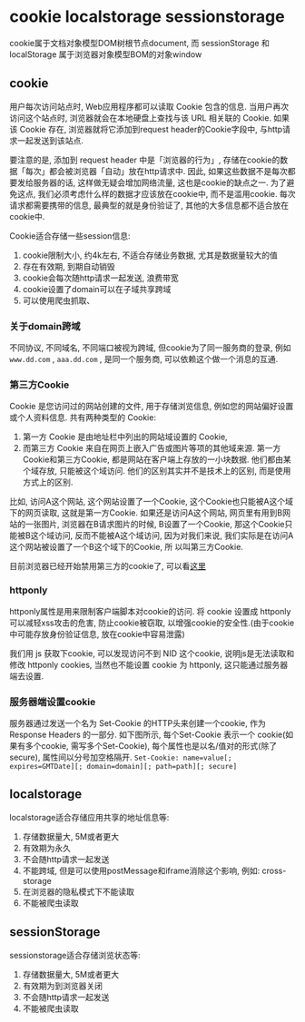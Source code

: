 <!--
Created: Mon Aug 26 2019 15:20:26 GMT+0800 (China Standard Time)
Modified: Fri May 08 2020 19:12:56 GMT+0800 (China Standard Time)
-->

# cookie localstorage sessionstorage

cookie属于文档对象模型DOM树根节点document, 而 sessionStorage 和 localStorage 属于浏览器对象模型BOM的对象window

## cookie

用户每次访问站点时, Web应用程序都可以读取 Cookie 包含的信息. 当用户再次访问这个站点时, 浏览器就会在本地硬盘上查找与该 URL 相关联的 Cookie. 如果该 Cookie 存在, 浏览器就将它添加到request header的Cookie字段中, 与http请求一起发送到该站点.

要注意的是, 添加到 request header 中是「浏览器的行为」, 存储在cookie的数据「每次」都会被浏览器「自动」放在http请求中. 因此, 如果这些数据不是每次都要发给服务器的话, 这样做无疑会增加网络流量, 这也是cookie的缺点之一. 为了避免这点, 我们必须考虑什么样的数据才应该放在cookie中, 而不是滥用cookie. 每次请求都需要携带的信息, 最典型的就是身份验证了, 其他的大多信息都不适合放在cookie中.

Cookie适合存储一些session信息: 

1. cookie限制大小, 约4k左右, 不适合存储业务数据, 尤其是数据量较大的值
2. 存在有效期, 到期自动销毁
3. cookie会每次随http请求一起发送, 浪费带宽
4. cookie设置了domain可以在子域共享跨域
5. 可以使用爬虫抓取、

### 关于domain跨域

不同协议, 不同域名, 不同端口被视为跨域, 但cookie为了同一服务商的登录, 例如 `www.dd.com` , `aaa.dd.com` , 是同一个服务商, 可以依赖这个做一个消息的互通.

### 第三方Cookie

Cookie 是您访问过的网站创建的文件, 用于存储浏览信息, 例如您的网站偏好设置或个人资料信息. 共有两种类型的 Cookie: 

1. 第一方 Cookie 是由地址栏中列出的网站域设置的 Cookie, 
2. 而第三方 Cookie 来自在网页上嵌入广告或图片等项的其他域来源. 第一方Cookie和第三方Cookie, 都是网站在客户端上存放的一小块数据. 他们都由某个域存放, 只能被这个域访问. 他们的区别其实并不是技术上的区别, 而是使用方式上的区别.

比如, 访问A这个网站, 这个网站设置了一个Cookie, 这个Cookie也只能被A这个域下的网页读取, 这就是第一方Cookie. 如果还是访问A这个网站, 网页里有用到B网站的一张图片, 浏览器在B请求图片的时候, B设置了一个Cookie, 那这个Cookie只能被B这个域访问, 反而不能被A这个域访问, 因为对我们来说, 我们实际是在访问A这个网站被设置了一个B这个域下的Cookie, 所 以叫第三方Cookie.

目前浏览器已经开始禁用第三方的cookie了, 可以看[这里](https://juejin.im/post/5e97124df265da47b27d97ff)

### httponly

httponly属性是用来限制客户端脚本对cookie的访问. 将 cookie 设置成 httponly 可以减轻xss攻击的危害, 防止cookie被窃取, 以增强cookie的安全性.(由于cookie中可能存放身份验证信息, 放在cookie中容易泄露)

我们用 js 获取下cookie, 可以发现访问不到 NID 这个cookie, 说明js是无法读取和修改 httponly cookies, 当然也不能设置 cookie 为 httponly, 这只能通过服务器端去设置.

### 服务器端设置cookie

服务器通过发送一个名为 Set-Cookie 的HTTP头来创建一个cookie, 作为 Response Headers 的一部分. 如下图所示, 每个Set-Cookie 表示一个 cookie(如果有多个cookie, 需写多个Set-Cookie), 每个属性也是以名/值对的形式(除了secure), 属性间以分号加空格隔开. `Set-Cookie: name=value[; expires=GMTDate][; domain=domain][; path=path][; secure]` 

## localstorage

localstorage适合存储应用共享的地址信息等: 

1. 存储数据量大, 5M或者更大
2. 有效期为永久
3. 不会随http请求一起发送
4. 不能跨域, 但是可以使用postMessage和iframe消除这个影响, 例如: cross-storage
5. 在浏览器的隐私模式下不能读取
6. 不能被爬虫读取

## sessionStorage

sessionstorage适合存储浏览状态等: 

1. 存储数据量大, 5M或者更大
2. 有效期为到浏览器关闭
3. 不会随http请求一起发送
4. 不能被爬虫读取
